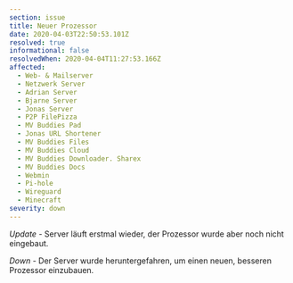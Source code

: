```yaml
---
section: issue
title: Neuer Prozessor
date: 2020-04-03T22:50:53.101Z
resolved: true
informational: false
resolvedWhen: 2020-04-04T11:27:53.166Z
affected:
  - Web- & Mailserver
  - Netzwerk Server
  - Adrian Server
  - Bjarne Server
  - Jonas Server
  - P2P FilePizza
  - MV Buddies Pad
  - Jonas URL Shortener
  - MV Buddies Files
  - MV Buddies Cloud
  - MV Buddies Downloader. Sharex
  - MV Buddies Docs
  - Webmin
  - Pi-hole
  - Wireguard
  - Minecraft
severity: down
---
```

*Update* - Server läuft erstmal wieder, der Prozessor wurde aber noch nicht eingebaut.

*Down* - Der Server wurde heruntergefahren, um einen neuen, besseren Prozessor einzubauen.